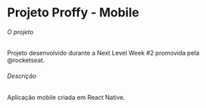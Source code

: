# Projeto Proffy - Mobile

###### O projeto

Projeto desenvolvido durante a Next Level Week #2 promovida pela @rocketseat.

###### Descrição

Aplicação mobile criada em React Native.